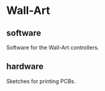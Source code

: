 # Wall-Art

## software
Software for the Wall-Art controllers.

## hardware
Sketches for printing PCBs.

